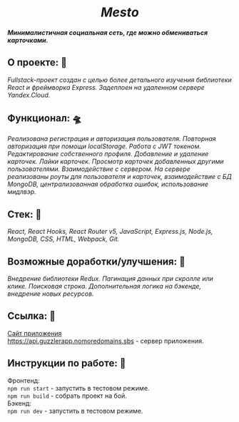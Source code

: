 <h1 align=center><i>Mesto</i></h1>

#### _Минималистичная социальная сеть, где можно обмениваться карточками._

## О проекте: :thought_balloon:

_Fullstack-проект создан с целью более детального изучения библиотеки React и фреймворка Express. Задеплоен на удаленном сервере Yandex.Cloud._

## Функционал: :flying_saucer:

_Реализована регистрация и авторизация пользователя. Повторная авторизация при помощи localStorage. Работа с JWT токеном. Редактирование собственного профиля. Добавление и удаление карточек. Лайки карточек. Просмотр карточек добавленных другими пользователями. Взаимодействие с сервером. На сервере реализованы роуты для пользователя и карточек, взаимодействие с БД MongoDB, централизованная обработка ошибок, использование мидлвэр._

## Стек: :wrench:

_React, React Hooks, React Router v5, JavaScript, Express.js, Node.js, MongoDB, CSS, HTML, Webpack, Git._

## Возможные доработки/улучшения: :construction:

_Внедрение библиотеки Redux. Пагинация данных при скролле или клике. Поисковая строка. Дополнительная логика на бэкенде, внедрение новых ресурсов._

## Ссылка: :eyes:

[Сайт приложения](https://guzzlerapp.nomoredomains.sbs)<br/>
https://api.guzzlerapp.nomoredomains.sbs - сервер приложения.

## Инструкции по работе: 📗
Фронтенд:<br/>
<code>npm run start</code> - запустить в тестовом режиме.<br/>
<code>npm run build</code> - собрать проект на бой.<br/>
Бэкенд:<br/>
<code>npm run dev</code> - запустить в тестовом режиме.<br/>
